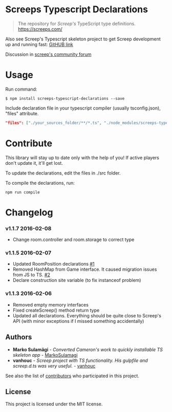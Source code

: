 # Screeps Typescript Declarations

> The repository for *Screep's* TypeScript type definitions. https://screeps.com/

Also see Screep's Typescript skeleton project to get Screep development up and running fast: [GitHUB link](https://github.com/MarkoSulamagi/Screeps-typescript-skeleton)

Discussion in [screep's community forum](http://support.screeps.com/hc/en-us/community/posts/207116485-Writing-Screep-bots-with-Typescript?page=1#)

# Usage 

Run command: 

```
$ npm install screeps-typescript-declarations --save
```

Include declaration file in your typescript compiler (usually tsconfig.json), "files" attribute.

```json
"files": ["./your_sources_folder/**/*.ts", "./node_modules/screeps-typescript-declarations/dist/screeps.d.ts"],
```

# Contribute

This library will stay up to date only with the help of you! If active players don't update it, it'll get lost.

To update the declarations, edit the files in ./src folder. 

To compile the declarations, run:

```
npm run compile
```

# Changelog

### v1.1.7 2016-02-08
- Change room.controller and room.storage to correct type

### v1.1.5 2016-02-07
- Updated RoomPosition declarations [#1](https://github.com/MarkoSulamagi/Screeps-Typescript-Declarations/issues/1)
- Removed HashMap from Game interface. It caused migration issues from JS to TS. [#2](https://github.com/MarkoSulamagi/Screeps-Typescript-Declarations/issues/2)
- Declare construction site variable (to fix instanceof problem)

### v1.1.3 2016-02-06
- Removed empty memory interfaces
- Fixed createScreep() method return type
- Updated all declarations. Everything should be quite close to Screep's API (with minor exceptions if I missed something accidentally)

## Authors

* **Marko Sulamägi** - *Converted Cameron's work to quickly installable TS skeleton app* - [MarkoSulamagi](https://github.com/MarkoSulamagi)
* **vanhouc** - *Screep project with TS functionality. His gulpfile and screep.d.ts was very useful.* - [vanhouc](https://github.com/vanhouc)

See also the list of [contributors](https://github.com/your/project/contributors) who participated in this project.

## License

This project is licensed under the MIT license.